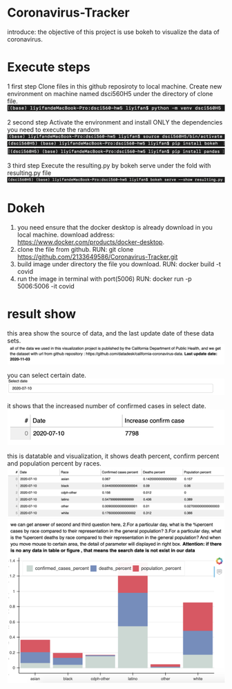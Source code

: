# Coronavirus-Tracker
introduce: the objective of this project is use bokeh to visualize the data of coronavirus.

# Execute steps
1 first step
Clone files in this github reposiroty to local machine.
Create new environment on machine named dsci560H5 under the directory of clone file.
![](https://github.com/2133649586/imag/blob/main/%E6%88%AA%E5%B1%8F2020-11-05%2013.14.53.png)

2 second step
Activate the environment and install ONLY the dependencies you need to execute the random
![](https://github.com/2133649586/imag/blob/main/%E6%88%AA%E5%B1%8F2020-11-05%2013.15.15.png)
![](https://github.com/2133649586/imag/blob/main/%E6%88%AA%E5%B1%8F2020-11-05%2013.15.40.png)
![](https://github.com/2133649586/imag/blob/main/%E6%88%AA%E5%B1%8F2020-11-05%2013.16.07.png)

3 third step
Execute the resulting.py by bokeh serve under the fold with resulting.py file
![](https://github.com/2133649586/imag/blob/main/%E6%88%AA%E5%B1%8F2020-11-05%2013.23.49.png)

# Dokeh
1. you need ensure that the docker desktop is already download in you local machine.
  download address: https://www.docker.com/products/docker-desktop.
2. clone the file from github.
  RUN: git clone https://github.com/2133649586/Coronavirus-Tracker.git
3. build image under directory the file you download.
  RUN: docker build -t covid
4. run the image in terminal with port(5006)
  RUN: docker run -p 5006:5006 -it covid

# result show
this area show the source of data, and the last update date of these data sets.
![](https://github.com/2133649586/imag/blob/main/%E6%88%AA%E5%B1%8F2020-11-05%2015.25.42.png)

you can select certain date.
![](https://github.com/2133649586/imag/blob/main/%E6%88%AA%E5%B1%8F2020-11-05%2015.25.55.png)

it shows that the increased number of confirmed cases in select date.
![](https://github.com/2133649586/imag/blob/main/%E6%88%AA%E5%B1%8F2020-11-05%2015.26.05.png)

this is datatable and visualization, it shows death percent, confirm percent and population percent by races.
![](https://github.com/2133649586/imag/blob/main/%E6%88%AA%E5%B1%8F2020-11-05%2015.26.13.png)
![](https://github.com/2133649586/imag/blob/main/%E6%88%AA%E5%B1%8F2020-11-05%2015.26.31.png)
